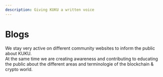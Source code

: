 ```yaml
---
description: Giving KUKU a written voice
---
```


# Blogs

We stay very active on different community websites to inform the public about KUKU.\
At the same time we are creating awareness and contributing to educating the public about the different areas and terminologie of the blockchain & crypto world.
